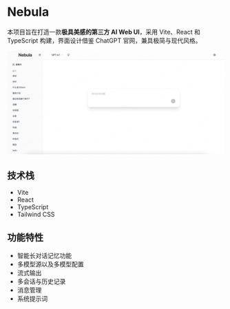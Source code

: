 # Nebula

本项目旨在打造一款**极具美感的第三方 AI Web UI**，采用 Vite、React 和 TypeScript 构建，界面设计借鉴 ChatGPT 官网，兼具极简与现代风格。

![界面截图](public/demo.png)

## 技术栈

- Vite
- React
- TypeScript
- Tailwind CSS

## 功能特性

- 智能长对话记忆功能
- 多模型源以及多模型配置
- 流式输出
- 多会话与历史记录
- 消息管理
- 系统提示词

